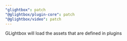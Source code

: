 ```yaml
---
"glightbox": patch
"@glightbox/plugin-core": patch
"@glightbox/video": patch
---
```


GLightbox will load the assets that are defined in plugins
